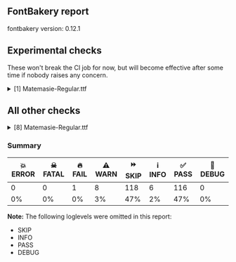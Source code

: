 ## FontBakery report

fontbakery version: 0.12.1



## Experimental checks

These won't break the CI job for now, but will become effective after some time if nobody raises any concern.


<details><summary>[1] Matemasie-Regular.ttf</summary>
<div>
<details>
    <summary>⚠️ <b>WARN</b> Validate location, size and resolution of article images. <a href="https://fontbakery.readthedocs.io/en/stable/fontbakery/checks/googlefonts.article.html#"></a></summary>
    <div>







* ⚠️ **WARN** <p>Family metadata at fonts/ttf does not have an article.</p>
 [code: lacks-article]



</div>
</details>
</div>
</details>




## All other checks



<details><summary>[8] Matemasie-Regular.ttf</summary>
<div>
<details>
    <summary>⚠️ <b>WARN</b> Check if each glyph has the recommended amount of contours. <a href="https://fontbakery.readthedocs.io/en/stable/fontbakery/checks/universal.html#"></a></summary>
    <div>







* ⚠️ **WARN** <p>This check inspects the glyph outlines and detects the total number of contours in each of them. The expected values are infered from the typical ammounts of contours observed in a large collection of reference font families. The divergences listed below may simply indicate a significantly different design on some of your glyphs. On the other hand, some of these may flag actual bugs in the font such as glyphs mapped to an incorrect codepoint. Please consider reviewing the design and codepoint assignment of these to make sure they are correct.</p>
<p>The following glyphs do not have the recommended number of contours:</p>
<pre><code>- Glyph name: germandbls	Contours detected: 2	Expected: 1

- Glyph name: oslash	Contours detected: 2	Expected: 3

- Glyph name: germandbls	Contours detected: 2	Expected: 1

- Glyph name: oslash	Contours detected: 2	Expected: 3
</code></pre>
 [code: contour-count]



</div>
</details>

<details>
    <summary>⚠️ <b>WARN</b> Check font contains no unreachable glyphs <a href="https://fontbakery.readthedocs.io/en/stable/fontbakery/checks/universal.html#"></a></summary>
    <div>







* ⚠️ **WARN** <p>The following glyphs could not be reached by codepoint or substitution rules:</p>
<pre><code>- Hbar.alt1

- Hbar.alt2

- L.alt

- L.alt2

- M.alt

- Q.alt

- Q.ss2.alt

- R.alt

- S.alt

- Z.alt

- a.ss02

- a.ss1.alt

- d.alt

- eight.ss1.alt

- f.alt

- f.ss1.alt

- five.ss1.alt

- g.alt

- g.alt2

- germandbls.ss1.alt

- i.loclTRK

- l.alt

- m.alt

- n.alt

- o.alt

- p.alt

- periodcentered.loclCAT

- q.alt

- questiondown..alt

- r.alt2

- s.alt

- s.ss1.alt

- scedilla.ss1.alt

- section.ss1.alt

- seven.ss2.alt

- t.alt

- t.alt2

- t.ss04

- t.ss1.alt

- three.ss1.alt

- u.ss1.alt

- uni004A0301

- uni006A0301

- uni030C.alt

- uni1E9E.alt

- uni1E9E.alt1

- y.alt

- y.ss1.alt
</code></pre>
 [code: unreachable-glyphs]



</div>
</details>

<details>
    <summary>⚠️ <b>WARN</b> Ensure soft_dotted characters lose their dot when combined with marks that replace the dot. <a href="https://fontbakery.readthedocs.io/en/stable/fontbakery/checks/shaping.html#"></a></summary>
    <div>







* ⚠️ **WARN** <p>The dot of soft dotted characters used in orthographies <em>must</em> disappear in the following strings: į̀ į́ į̂ į̃ į̄ į̌</p>
<p>The dot of soft dotted characters <em>should</em> disappear in other cases, for example: ĩ̦ ĭ̦ i̦̇ i̦̊ i̦̋ ǐ̦ i̦̒ j̦̀ j̦́ ĵ̦ j̦̃ j̦̄ j̦̆ j̦̇ j̦̈ j̦̊ j̦̋ ǰ̦ j̦̒ į̆</p>
<p>Your font fully covers the following languages that require the soft-dotted feature: Dutch (Latn, 31,709,104 speakers), Lithuanian (Latn, 2,357,094 speakers).</p>
<p>Your font does <em>not</em> cover the following languages that require the soft-dotted feature: Dii (Latn, 71,000 speakers), Zapotec (Latn, 490,000 speakers), South Central Banda (Latn, 244,000 speakers), Basaa (Latn, 332,940 speakers), Fur (Latn, 1,230,163 speakers), Cicipu (Latn, 44,000 speakers), Ijo, Southeast (Latn, 2,471,000 speakers), Ma’di (Latn, 584,000 speakers), Mango (Latn, 77,000 speakers), Bete-Bendi (Latn, 100,000 speakers), Kom (Latn, 360,685 speakers), Makaa (Latn, 221,000 speakers), Igbo (Latn, 27,823,640 speakers), Ekpeye (Latn, 226,000 speakers), Belarusian (Cyrl, 10,064,517 speakers), Yala (Latn, 200,000 speakers), Aghem (Latn, 38,843 speakers), Gulay (Latn, 250,478 speakers), Bafut (Latn, 158,146 speakers), Ngbaka (Latn, 1,020,000 speakers), Kpelle, Guinea (Latn, 622,000 speakers), Sar (Latn, 500,000 speakers), Nateni (Latn, 100,000 speakers), Navajo (Latn, 166,319 speakers), Avokaya (Latn, 100,000 speakers), Lugbara (Latn, 2,200,000 speakers), Mundani (Latn, 34,000 speakers), Dan (Latn, 1,099,244 speakers), Nzakara (Latn, 50,000 speakers), Ejagham (Latn, 120,000 speakers), Mfumte (Latn, 79,000 speakers), Southern Kisi (Latn, 360,000 speakers), Ukrainian (Cyrl, 29,273,587 speakers), Koonzime (Latn, 40,000 speakers), Ebira (Latn, 2,200,000 speakers).</p>
 [code: soft-dotted]



</div>
</details>

<details>
    <summary>⚠️ <b>WARN</b> Check for codepoints not covered by METADATA subsets. <a href="https://fontbakery.readthedocs.io/en/stable/fontbakery/checks/googlefonts.subsets.html#"></a></summary>
    <div>







* ⚠️ **WARN** <p>The following codepoints supported by the font are not covered by
any subsets defined in the font's metadata file, and will never
be served. You can solve this by either manually adding additional
subset declarations to METADATA.pb, or by editing the glyphset
definitions.</p>
<ul>
<li>U+02C7 CARON: try adding one of: canadian-aboriginal, tifinagh, yi</li>
<li>U+02D8 BREVE: try adding one of: canadian-aboriginal, yi</li>
<li>U+02D9 DOT ABOVE: try adding one of: canadian-aboriginal, yi</li>
<li>U+02DB OGONEK: try adding one of: canadian-aboriginal, yi</li>
<li>U+02DD DOUBLE ACUTE ACCENT: not included in any glyphset definition</li>
<li>U+0302 COMBINING CIRCUMFLEX ACCENT: try adding one of: math, cherokee, tifinagh, coptic</li>
<li>U+0306 COMBINING BREVE: try adding one of: tifinagh, old-permic</li>
<li>U+0307 COMBINING DOT ABOVE: try adding one of: math, coptic, syriac, tai-le, canadian-aboriginal, tifinagh, old-permic, malayalam</li>
<li>U+030A COMBINING RING ABOVE: try adding syriac</li>
<li>U+030B COMBINING DOUBLE ACUTE ACCENT: try adding one of: cherokee, osage</li>
<li>U+030C COMBINING CARON: try adding one of: cherokee, tai-le</li>
<li>U+0312 COMBINING TURNED COMMA ABOVE: not included in any glyphset definition</li>
<li>U+0326 COMBINING COMMA BELOW: not included in any glyphset definition</li>
<li>U+0327 COMBINING CEDILLA: not included in any glyphset definition</li>
<li>U+0328 COMBINING OGONEK: not included in any glyphset definition</li>
<li>U+1EAE LATIN CAPITAL LETTER A WITH BREVE AND ACUTE: try adding vietnamese</li>
<li>U+1EAF LATIN SMALL LETTER A WITH BREVE AND ACUTE: try adding vietnamese</li>
<li>U+25CC DOTTED CIRCLE: try adding one of: math, telugu, hanifi-rohingya, bassa-vah, bhaiksuki, manichaean, limbu, tibetan, hebrew, masaram-gondi, myanmar, devanagari, osage, old-permic, psalter-pahlavi, gunjala-gondi, modi, pahawh-hmong, tagbanwa, buginese, rejang, kayah-li, gujarati, armenian, meetei-mayek, wancho, zanabazar-square, mongolian, coptic, syriac, new-tai-lue, elbasan, tai-le, tagalog, tamil, khojki, lao, brahmi, lepcha, malayalam, dogra, kaithi, batak, cham, miao, music, marchen, sharada, buhid, canadian-aboriginal, tifinagh, takri, adlam, syloti-nagri, sundanese, mahajani, saurashtra, ahom, soyombo, duployan, warang-citi, sinhala, hanunoo, newa, tai-tham, chakma, oriya, tirhuta, mandaic, kharoshthi, sogdian, nko, khmer, caucasian-albanian, kannada, tai-viet, symbols, thai, balinese, javanese, khudawadi, yi, gurmukhi, phags-pa, grantha, siddham, bengali, mende-kikakui, thaana</li>
</ul>
<p>Or you can add the above codepoints to one of the subsets supported by the font: <code>cyrillic-ext</code>, <code>greek-ext</code>, <code>latin</code>, <code>latin-ext</code></p>
 [code: unreachable-subsetting]



</div>
</details>

<details>
    <summary>⚠️ <b>WARN</b> Ensure fonts have ScriptLangTags declared on the 'meta' table. <a href="https://fontbakery.readthedocs.io/en/stable/fontbakery/checks/googlefonts.meta.html#"></a></summary>
    <div>







* ⚠️ **WARN** <p>This font file does not have a 'meta' table.</p>
 [code: lacks-meta-table]



</div>
</details>

<details>
    <summary>⚠️ <b>WARN</b> Checking OS/2 achVendID. <a href="https://fontbakery.readthedocs.io/en/stable/fontbakery/checks/googlefonts.os2.html#"></a></summary>
    <div>







* ⚠️ **WARN** <p>OS/2 VendorID value 'NONE' is not yet recognized. If you registered it recently, then it's safe to ignore this warning message. Otherwise, you should set it to your own unique 4 character code, and register it with Microsoft at <a href="https://www.microsoft.com/typography/links/vendorlist.aspx">https://www.microsoft.com/typography/links/vendorlist.aspx</a></p>
 [code: unknown]



</div>
</details>

<details>
    <summary>⚠️ <b>WARN</b> Check font follows the Google Fonts vertical metric schema <a href="https://fontbakery.readthedocs.io/en/stable/fontbakery/checks/googlefonts.vmetrics.html#"></a></summary>
    <div>







* ⚠️ **WARN** <p>We recommend the absolute sum of the hhea metrics should be between 1.2-1.5x of the font's upm. This font has 1.502x (1502)</p>
 [code: bad-hhea-range]



</div>
</details>

<details>
    <summary>🔥 <b>FAIL</b> Check copyright namerecords match license file. <a href="https://fontbakery.readthedocs.io/en/stable/fontbakery/checks/googlefonts.license.html#"></a></summary>
    <div>







* 🔥 **FAIL** <p>License file OFL.txt exists but NameID 13 (LICENSE DESCRIPTION) value on platform 3 (WINDOWS) is not specified for that. Value was: &quot;<a href="https://openfontlicense.org">https://openfontlicense.org</a>&quot; Must be changed to &quot;This Font Software is licensed under the SIL Open Font License, Version 1.1. This license is available with a FAQ at: <a href="https://openfontlicense.org">https://openfontlicense.org</a>&quot;</p>
 [code: wrong]



</div>
</details>
</div>
</details>




### Summary

| 💥 ERROR | ☠ FATAL | 🔥 FAIL | ⚠️ WARN | ⏩ SKIP | ℹ️ INFO | ✅ PASS | 🔎 DEBUG | 
| ---|---|---|---|---|---|---|---|
| 0 | 0 | 1 | 8 | 118 | 6 | 116 | 0 | 
| 0% | 0% | 0% | 3% | 47% | 2% | 47% | 0% | 



**Note:** The following loglevels were omitted in this report:


* SKIP
* INFO
* PASS
* DEBUG
